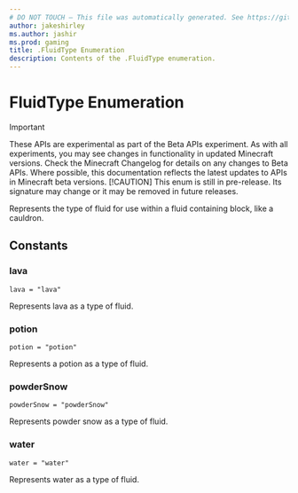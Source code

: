 ```yaml
---
# DO NOT TOUCH — This file was automatically generated. See https://github.com/mojang/minecraftapidocsgenerator to modify descriptions, examples, etc.
author: jakeshirley
ms.author: jashir
ms.prod: gaming
title: .FluidType Enumeration
description: Contents of the .FluidType enumeration.
---
```

# FluidType Enumeration
>[!IMPORTANT]
>These APIs are experimental as part of the Beta APIs experiment. As with all experiments, you may see changes in functionality in updated Minecraft versions. Check the Minecraft Changelog for details on any changes to Beta APIs. Where possible, this documentation reflects the latest updates to APIs in Minecraft beta versions.
> [!CAUTION]
> This enum is still in pre-release.  Its signature may change or it may be removed in future releases.

Represents the type of fluid for use within a fluid containing block, like a cauldron.

## Constants
### **lava**
`lava = "lava"`

Represents lava as a type of fluid.
### **potion**
`potion = "potion"`

Represents a potion as a type of fluid.
### **powderSnow**
`powderSnow = "powderSnow"`

Represents powder snow as a type of fluid.
### **water**
`water = "water"`

Represents water as a type of fluid.
